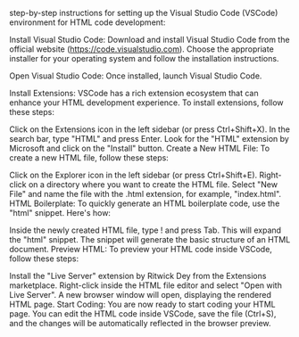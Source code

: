 step-by-step instructions for setting up the Visual Studio Code (VSCode) environment for HTML code development:

Install Visual Studio Code: Download and install Visual Studio Code from the official website (https://code.visualstudio.com). Choose the appropriate installer for your operating system and follow the installation instructions.

Open Visual Studio Code: Once installed, launch Visual Studio Code.

Install Extensions: VSCode has a rich extension ecosystem that can enhance your HTML development experience. To install extensions, follow these steps:

Click on the Extensions icon in the left sidebar (or press Ctrl+Shift+X).
In the search bar, type "HTML" and press Enter.
Look for the "HTML" extension by Microsoft and click on the "Install" button.
Create a New HTML File: To create a new HTML file, follow these steps:

Click on the Explorer icon in the left sidebar (or press Ctrl+Shift+E).
Right-click on a directory where you want to create the HTML file.
Select "New File" and name the file with the .html extension, for example, "index.html".
HTML Boilerplate: To quickly generate an HTML boilerplate code, use the "html" snippet. Here's how:

Inside the newly created HTML file, type ! and press Tab. This will expand the "html" snippet.
The snippet will generate the basic structure of an HTML document.
Preview HTML: To preview your HTML code inside VSCode, follow these steps:

Install the "Live Server" extension by Ritwick Dey from the Extensions marketplace.
Right-click inside the HTML file editor and select "Open with Live Server".
A new browser window will open, displaying the rendered HTML page.
Start Coding: You are now ready to start coding your HTML page. You can edit the HTML code inside VSCode, save the file (Ctrl+S), and the changes will be automatically reflected in the browser preview.
